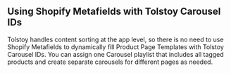 ## Using Shopify Metafields with Tolstoy Carousel IDs

Tolstoy handles content sorting at the app level, so there is no need to use Shopify Metafields to dynamically fill Product Page Templates with Tolstoy Carousel IDs. You can assign one Carousel playlist that includes all tagged products and create separate carousels for different pages as needed.